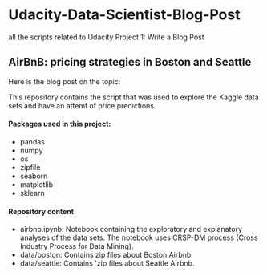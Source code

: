 # Udacity-Data-Scientist-Blog-Post
all the scripts related to Udacity Project 1: Write a Blog Post

## AirBnB: pricing strategies in Boston and Seattle
Here is the blog post on the topic: 

This repository contains the script that was used to explore the Kaggle data sets and have an attemt of price predictions.

#### Packages used in this project:
 * pandas
 * numpy 
 * os
 * zipfile 
 * seaborn
 * matplotlib
 * sklearn
 
 #### Repository content
* airbnb.ipynb: Notebook containing the exploratory and explanatory analyses of the data sets. The notebook uses CRSP-DM process (Cross Industry Process for Data Mining).
* data/boston: Contains zip files about Boston Airbnb.
* data/seattle: Contains 'zip files about Seattle Airbnb.

 
 
